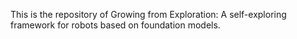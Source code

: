 This is the repository of Growing from Exploration: A self-exploring framework for robots based on foundation models.
